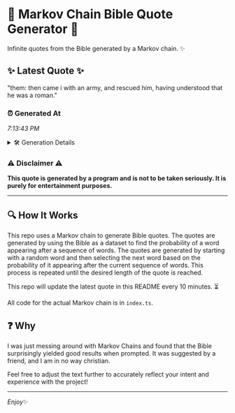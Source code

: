 # 📖 Markov Chain Bible Quote Generator 📖

Infinite quotes from the Bible generated by a Markov chain. ✨

## ✨ Latest Quote ✨
"them: then came i with an army, and rescued him, having understood that he was a roman."

### ⏰ Generated At
*7:13:43 PM*

<details>
    <summary>🛠️ Generation Details</summary>
    <p>
        <strong>🌱 Seed:</strong> them:<br>
        <strong>🔄 Iterations:</strong> 16<br>
        <strong>📜 Context History:</strong><br>[ them: ]: then<br>[ them:, then ]: came<br>[ them:, then, came ]: i<br>[ them:, then, came, i ]: with<br>[ them:, then, came, i, with ]: an<br>[ them:, then, came, i, with, an ]: army,<br>[ then, came, i, with, an, army, ]: and<br>[ came, i, with, an, army,, and ]: rescued<br>[ i, with, an, army,, and, rescued ]: him,<br>[ with, an, army,, and, rescued, him, ]: having<br>[ an, army,, and, rescued, him,, having ]: understood<br>[ army,, and, rescued, him,, having, understood ]: that<br>[ and, rescued, him,, having, understood, that ]: he<br>[ rescued, him,, having, understood, that, he ]: was<br>[ him,, having, understood, that, he, was ]: a<br>[ having, understood, that, he, was, a ]: roman.<br>
    </p>
</details>

### ⚠️ Disclaimer ⚠️
**This quote is generated by a program and is not to be taken seriously. It is purely for entertainment purposes.**

---

## 🔍 How It Works

This repo uses a Markov chain to generate Bible quotes. The quotes are generated by using the Bible as a dataset to find the probability of a word appearing after a sequence of words. The quotes are generated by starting with a random word and then selecting the next word based on the probability of it appearing after the current sequence of words. This process is repeated until the desired length of the quote is reached.

This repo will update the latest quote in this README every 10 minutes. ⏳

All code for the actual Markov chain is in `index.ts`.

## ❓ Why

I was just messing around with Markov Chains and found that the Bible surprisingly yielded good results when prompted. 
It was suggested by a friend, and I am in no way christian.

Feel free to adjust the text further to accurately reflect your intent and experience with the project!

---

*Enjoy*✨
